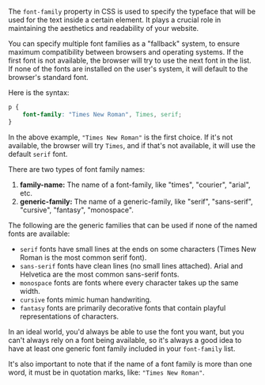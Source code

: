 The `font-family` property in CSS is used to specify the typeface that will be used for the text inside a certain element. It plays a crucial role in maintaining the aesthetics and readability of your website. 

You can specify multiple font families as a "fallback" system, to ensure maximum compatibility between browsers and operating systems. If the first font is not available, the browser will try to use the next font in the list. If none of the fonts are installed on the user's system, it will default to the browser's standard font.

Here is the syntax:

```css
p {
    font-family: "Times New Roman", Times, serif;
}
```

In the above example, `"Times New Roman"` is the first choice. If it's not available, the browser will try `Times`, and if that's not available, it will use the default `serif` font.

There are two types of font family names:

1. **family-name:** The name of a font-family, like "times", "courier", "arial", etc.
2. **generic-family:** The name of a generic-family, like "serif", "sans-serif", "cursive", "fantasy", "monospace".

The following are the generic families that can be used if none of the named fonts are available:
- `serif` fonts have small lines at the ends on some characters (Times New Roman is the most common serif font).
- `sans-serif` fonts have clean lines (no small lines attached). Arial and Helvetica are the most common sans-serif fonts.
- `monospace` fonts are fonts where every character takes up the same width.
- `cursive` fonts mimic human handwriting.
- `fantasy` fonts are primarily decorative fonts that contain playful representations of characters.

In an ideal world, you'd always be able to use the font you want, but you can't always rely on a font being available, so it's always a good idea to have at least one generic font family included in your `font-family` list.

It's also important to note that if the name of a font family is more than one word, it must be in quotation marks, like: `"Times New Roman"`.